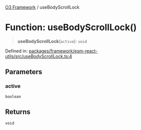 [O3 Framework](../API.md) / useBodyScrollLock

# Function: useBodyScrollLock()

> **useBodyScrollLock**(`active`): `void`

Defined in: [packages/framework/esm-react-utils/src/useBodyScrollLock.ts:4](https://github.com/habeshabro/openmrs-esm-core/blob/main/packages/framework/esm-react-utils/src/useBodyScrollLock.ts#L4)

## Parameters

### active

`boolean`

## Returns

`void`
